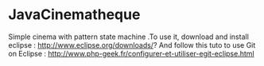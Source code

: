 JavaCinematheque
================

Simple cinema with pattern state machine
.To use it, download and install eclipse : http://www.eclipse.org/downloads/?
And follow this tuto to use Git on Eclipse : http://www.php-geek.fr/configurer-et-utiliser-egit-eclipse.html
